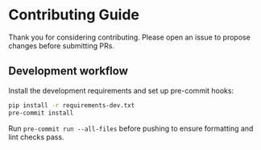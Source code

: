 # Contributing Guide

Thank you for considering contributing. Please open an issue to propose changes before submitting PRs.

## Development workflow

Install the development requirements and set up pre-commit hooks:

```bash
pip install -r requirements-dev.txt
pre-commit install
```

Run `pre-commit run --all-files` before pushing to ensure formatting and lint checks pass.
